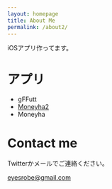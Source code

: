 ```yaml
---
layout: homepage
title: About Me
permalink: /about2/
---
```


iOSアプリ作ってます。

# アプリ

* gFFutt
* [Moneyha2](../moneyha2/)
* Moneyha


# Contact me

Twitterかメールでご連絡ください。

[eyesrobe@gmail.com](mailto:eyesrobe@gmail.com)
